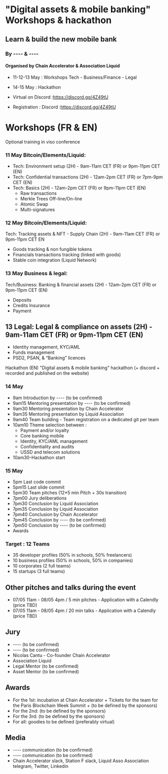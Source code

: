 # "Digital assets & mobile banking" Workshops & hackathon
## Learn & build the new mobile bank
### By ---- & ----
#### Organised by Chain Accelerator & Association Liquid


- 11-12-13 May : Workshops Tech - Business/Finance - Legal
- 14-15 May : Hackathon


- Virtual on Discord :https://discord.gg/4Z49tU
- Registration : Discord :https://discord.gg/4Z49tU

# Workshops (FR & EN)
Optional training in viso conference

### 11 May Bitcoin/Elements/Liquid:
- Tech: Environment setup (2H) - 9am-11am CET (FR) or 9pm-11pm CET (EN)
- Tech: Confidential transactions (2H) - 12am-2pm CET (FR) or 7pm-9pm CET (EN)
- Tech: Basics (2H) - 12am-2pm CET (FR) or 9pm-11pm CET (EN)
  - Raw transactions
  - Merkle Trees Off-line/On-line
  - Atomic Swap
  - Multi-signatures

### 12 May Bitcoin/Elements/Liquid:
Tech: Tracking assets & NFT - Supply Chain (2H) - 9am-11am CET (FR) or 9pm-11pm CET EN
- Goods tracking & non fungible tokens
- Financials transactions tracking (linked with goods)
- Stable coin integration (Liquid Network)

### 13 May Business & legal: 
Tech/Business: Banking & financial assets (2H) - 12am-2pm CET (FR) or 9pm-11pm CET (EN)
- Deposits
- Credits
Insurance
- Payment

## 13 Legal: Legal & compliance on assets (2H) - 9am-11am CET (FR) or 9pm-11pm CET (EN)
- Identity management, KYC/AML
- Funds management
- PSD2, PSAN, & “Banking” licences

Hackathon (EN)
"Digital assets & mobile banking" hackathon (+ discord + recorded and published on the website) 

###  14 May
- 9am Introduction by ---- (to be confirmed) 
- 9am15 Mentoring presentation by ---- (to be confirmed) 
- 9am30 Mentoring presentation by Chain Accelerator
- 9am35 Mentoring presentation by Liquid Association
- 9am40 Team building - Team registration on a dedicated git per team
- 10am10 Theme selection between :
  - Payment and/or loyalty
  - Core banking mobile
  - Identity, KYC/AML management
  - Confidentiality and audits
  - USSD and telecom solutions
- 10am30-Hackathon start
### 15 May
- 5pm Last code commit
- 5pm15 Last slide commit
- 5pm30 Team pitches (12*5 min Pitch + 30s transition)
- 7pm00 Jury deliberations
- 7pm30 Conclusion by Liquid Association
- 7pm35 Conclusion by Liquid Association
- 7pm40 Conclusion by Chain Accelerator
- 7pm45 Conclusion by ---- (to be confirmed) 
- 7pm50 Conclusion by ---- (to be confirmed) 
- Awards

### Target : 12 Teams
- 35 developer profiles (50% in schools, 50% freelancers)
- 10 business profiles (50% in schools, 50% in companies)
- 10 corporates (2 full teams)
- 15 startups (3 full teams)

## Other pitches and talks during the event
- 07/05 11am - 08/05 4pm / 5 min pitches - Application with a Calendly (price TBD)
- 07/05 11am - 08/05 4pm / 20 min talks - Application with a Calendly (price TBD)

## Jury
- ---- (to be confirmed) 
- ---- (to be confirmed) 
- Nicolas Cantu - Co-founder Chain Accelerator
- Association Liquid
- Legal Mentor (to be confirmed)
- Asset Mentor (to be confirmed)

## Awards
- For the 1st: incubation at Chain Accelerator + Tickets for the team for the Paris Blockchain Week Summit + (to be defined by the sponsors)
- For the 2nd: (to be defined by the sponsors)
- For the 3rd: (to be defined by the sponsors)
- For all: goodies to be defined (preferably virtual)

## Media
- ---- communication (to be confirmed)
- ---- communication (to be confirmed)
- Chain Accelerator slack, Station F slack, Liquid Asso Association telegram, Twitter, Linkedin
